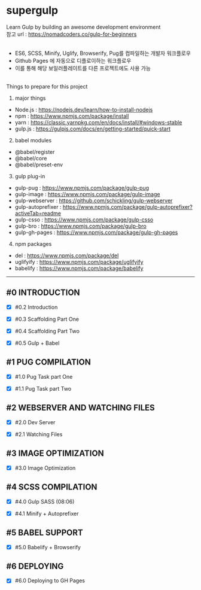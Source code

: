 # supergulp

Learn Gulp by building an awesome development environment<br>
참고 url : https://nomadcoders.co/gulp-for-beginners<br><br>

 - ES6, SCSS, Minify, Uglify, Browserify, Pug를 컴파일하는 개발자 워크플로우
 - Github Pages 에 자동으로 디플로이하는 워크플로우
 - 이를 통해 해당 보일러플레이트를 다른 프로젝트에도 사용 가능
<br>
Things to prepare for this project

1. major things
- Node.js : https://nodejs.dev/learn/how-to-install-nodejs
- npm : https://www.npmjs.com/package/install
- yarn : https://classic.yarnpkg.com/en/docs/install/#windows-stable
- gulp.js : https://gulpjs.com/docs/en/getting-started/quick-start<br>

2. babel modules
- @babel/register
- @babel/core
- @babel/preset-env<br>

3. gulp plug-in
- gulp-pug : https://www.npmjs.com/package/gulp-pug
- gulp-image : https://www.npmjs.com/package/gulp-image
- gulp-webserver : https://github.com/schickling/gulp-webserver
- gulp-autoprefixer : https://www.npmjs.com/package/gulp-autoprefixer?activeTab=readme
- gulp-csso : https://www.npmjs.com/package/gulp-csso
- gulp-bro : https://www.npmjs.com/package/gulp-bro
- gulp-gh-pages : https://www.npmjs.com/package/gulp-gh-pages<br>

4. npm packages
- del : https://www.npmjs.com/package/del
- uglifyify : https://www.npmjs.com/package/uglifyify
- babelify : https://www.npmjs.com/package/babelify<br>

---
## #0 INTRODUCTION

 - [x] #0.2 Introduction
 - [x] #0.3 Scaffolding Part One
 - [x] #0.4 Scaffolding Part Two
 - [x] #0.5 Gulp + Babel


## #1 PUG COMPILATION

 - [x] #1.0 Pug Task part One
 - [x] #1.1 Pug Task part Two


## #2 WEBSERVER AND WATCHING FILES

 - [x] #2.0 Dev Server
 - [x] #2.1 Watching Files


## #3 IMAGE OPTIMIZATION

 - [x] #3.0 Image Optimization


## #4 SCSS COMPILATION

 - [x] #4.0 Gulp SASS (08:06)
 - [x] #4.1 Minify + Autoprefixer


## #5 BABEL SUPPORT

 - [x] #5.0 Babelify + Browserify


## #6 DEPLOYING

 - [x] #6.0 Deploying to GH Pages
